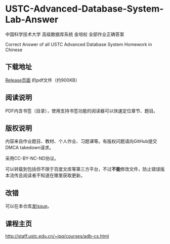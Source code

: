 # USTC-Advanced-Database-System-Lab-Answer

中国科学技术大学 高级数据库系统 金培权 全部作业正确答案

Correct Answer of all USTC Advanced Database System Homework in Chinese

## 下载地址
[Release页面](https://github.com/1970633640/USTC-Advanced-Database-System-Lab-Answer/releases/latest) 的pdf文件（约900KB）

## 阅读说明
PDF内含书签（目录），使用支持书签功能的阅读器可以快速定位章节、题目。

## 版权说明
内容来自作业题目、教材、个人作业、习题课等。有版权问题请向GitHub提交DMCA takedown请求。

采用CC-BY-NC-ND协议。

可以转载到包括但不限于百度文库等第三方平台，不过**不能**修改文件，防止错误版本流传且阅读者不知道在哪里获取更新。

## 改错
可以在本仓库[发Issue](https://github.com/1970633640/USTC-Advanced-Database-System-Lab-Answer/issues/new/choose)。

## 课程主页
http://staff.ustc.edu.cn/~jpq/courses/adb-cs.html
